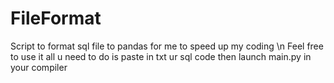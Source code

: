 # FileFormat
Script to format sql file to pandas for me to speed up my coding \n
Feel free to use it all u need to do is paste in txt ur sql code then launch main.py in your compiler
